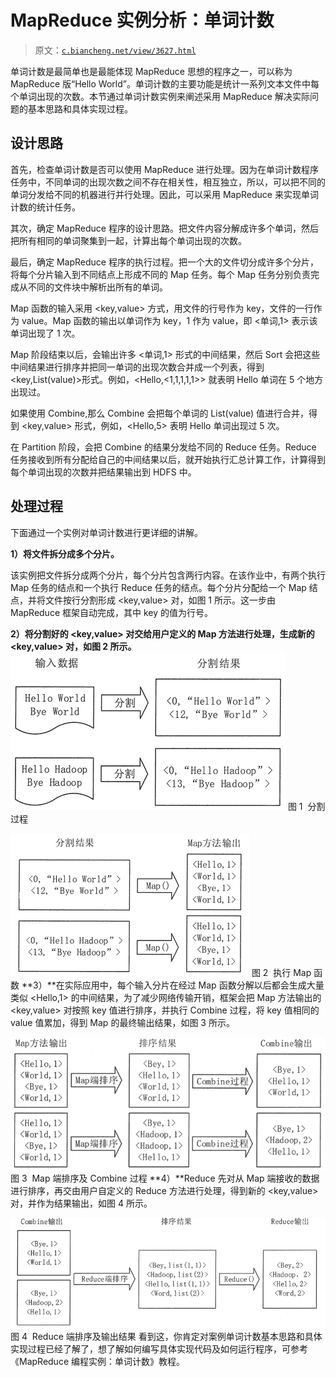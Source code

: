 # MapReduce 实例分析：单词计数

> 原文：[`c.biancheng.net/view/3627.html`](http://c.biancheng.net/view/3627.html)

单词计数是最简单也是最能体现 MapReduce 思想的程序之一，可以称为 MapReduce 版“Hello World”。单词计数的主要功能是统计一系列文本文件中每个单词出现的次数。本节通过单词计数实例来阐述采用 MapReduce 解决实际问题的基本思路和具体实现过程。

## 设计思路

首先，检查单词计数是否可以使用 MapReduce 进行处理。因为在单词计数程序任务中，不同单词的出现次数之间不存在相关性，相互独立，所以，可以把不同的单词分发给不同的机器进行并行处理。因此，可以采用 MapReduce 来实现单词计数的统计任务。

其次，确定 MapReduce 程序的设计思路。把文件内容分解成许多个单词，然后把所有相同的单词聚集到一起，计算出每个单词出现的次数。

最后，确定 MapReduce 程序的执行过程。把一个大的文件切分成许多个分片，将每个分片输入到不同结点上形成不同的 Map 任务。每个 Map 任务分别负责完成从不同的文件块中解析出所有的单词。

Map 函数的输入采用 <key,value> 方式，用文件的行号作为 key，文件的一行作为 value。Map 函数的输出以单词作为 key，1 作为 value，即 <单词,1> 表示该单词出现了 1 次。

Map 阶段结束以后，会输出许多 <单词,1> 形式的中间结果，然后 Sort 会把这些中间结果进行排序并把同一单词的出现次数合并成一个列表，得到 <key,List(value)>形式。例如，<Hello,<1,1,1,1,1>> 就表明 Hello 单词在 5 个地方出现过。

如果使用 Combine,那么 Combine 会把每个单词的 List(value) 值进行合并，得到 <key,value> 形式，例如，<Hello,5> 表明 Hello 单词出现过 5 次。

在 Partition 阶段，会把 Combine 的结果分发给不同的 Reduce 任务。Reduce 任务接收到所有分配给自己的中间结果以后，就开始执行汇总计算工作，计算得到每个单词出现的次数并把结果输出到 HDFS 中。

## 处理过程

下面通过一个实例对单词计数进行更详细的讲解。

**1）将文件拆分成多个分片。**

该实例把文件拆分成两个分片，每个分片包含两行内容。在该作业中，有两个执行 Map 任务的结点和一个执行 Reduce 任务的结点。每个分片分配给一个 Map 结点，并将文件按行分割形成 <key,value> 对，如图 1 所示。这一步由 MapReduce 框架自动完成，其中 key 的值为行号。

**2）将分割好的 <key,value> 对交给用户定义的 Map 方法进行处理，生成新的 <key,value> 对，如图 2 所示。**![分割过程](img/82dd5cf1f382f5f62cfc3c44c7e1d1d6.png)
图 1  分割过程

![执行 Map 函数](img/2ea9368ae88b6ccab419e739e79a3fa1.png)
图 2  执行 Map 函数
**3）**在实际应用中，每个输入分片在经过 Map 函数分解以后都会生成大量类似 <Hello,1> 的中间结果，为了减少网络传输开销，框架会把 Map 方法输出的 <key,value> 对按照 key 值进行排序，并执行 Combine 过程，将 key 值相同的 value 值累加，得到 Map 的最终输出结果，如图 3 所示。

![Map 端排序及 Combine 过程](img/1f8b26032a1216a73f2c0ad71985f0ab.png)
图 3  Map 端排序及 Combine 过程
**4）**Reduce 先对从 Map 端接收的数据进行排序，再交由用户自定义的 Reduce 方法进行处理，得到新的 <key,value> 对，并作为结果输出，如图 4 所示。

![Reduce 端排序及输出结果](img/89e7ec8a071345a965bc2af06d917099.png)
图 4  Reduce 端排序及输出结果
看到这，你肯定对案例单词计数基本思路和具体实现过程已经了解了，想了解如何编写具体实现代码及如何运行程序，可参考《MapReduce 编程实例：单词计数》教程。